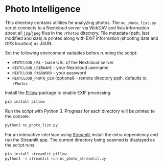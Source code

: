# Photo Intelligence

This directory contains utilities for analyzing photos. The `nc_photo_list.py`
script connects to a Nextcloud server via WebDAV and lists information about all
`jpg`/`jpeg` files in the `/Photos` directory. File metadata (path, last
modified and size) is printed along with EXIF information (shooting date and
GPS location) as JSON.

Set the following environment variables before running the script:

- `NEXTCLOUD_URL` - base URL of the Nextcloud server
- `NEXTCLOUD_USERNAME` - your Nextcloud username
- `NEXTCLOUD_PASSWORD` - your password
- `NEXTCLOUD_PHOTO_DIR` (optional) - remote directory path, defaults to `/Photos`

Install the [Pillow](https://python-pillow.org/) package to enable EXIF processing:

```bash
pip install pillow
```

Run the script with Python 3. Progress for each directory will be printed to
the console:

```bash
python3 nc_photo_list.py
```

For an interactive interface using [Streamlit](https://streamlit.io/) install the
extra dependency and run the Streamlit app. The current directory being scanned
is displayed as the script runs:

```bash
pip install streamlit pillow
python3 -m streamlit run nc_photo_streamlit.py
```
